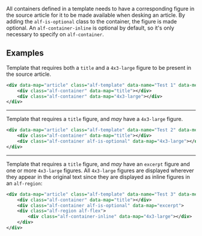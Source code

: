 All containers defined in a template needs to have a corresponding figure in the source article for it to be made available when desking an article. By adding the ``alf-is-optional`` class to the container, the figure is made optional. An ``alf-container-inline`` is optional by default, so it's only necessary to specify on ``alf-container``.

## Examples

Template that requires both a ``title`` and a ``4x3-large`` figure to be present in the source article.
```xml
<div data-map="article" class="alf-template" data-name="Test 1" data-media="(min-width: 1024px) and (min-height: 748px)">
    <div class="alf-container" data-map="title"></div>
    <div class="alf-container" data-map="4x3-large"></div>
</div>
```
***
Template that requires a ``title`` figure, and _may_ have a ``4x3-large`` figure.
```xml
<div data-map="article" class="alf-template" data-name="Test 2" data-media="(min-width: 1024px) and (min-height: 748px)">
    <div class="alf-container" data-map="title"></div>
    <div class="alf-container alf-is-optional" data-map="4x3-large"></div>
</div>
```
***
Template that requires a ``title`` figure, and _may_ have an ``excerpt`` figure and one or more ``4x3-large`` figures. All ``4x3-large`` figures are displayed wherever they appear in the original text since they are displayed as inline figures in an ``alf-region``:
```xml
<div data-map="article" class="alf-template" data-name="Test 3" data-media="(min-width: 1024px) and (min-height: 748px)">
    <div class="alf-container" data-map="title"></div>
    <div class="alf-container alf-is-optional" data-map="excerpt">
    <div class="alf-region alf-flex">
        <div class="alf-container-inline" data-map="4x3-large"></div>
    </div>
</div>
```
